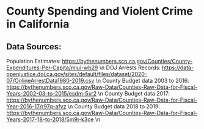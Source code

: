 # County Spending and Violent Crime in California

## Data Sources:
Population Estimates: https://bythenumbers.sco.ca.gov/Counties/County-Expenditures-Per-Capita/miui-wb29 \n
DOJ Arrests Records: https://data-openjustice.doj.ca.gov/sites/default/files/dataset/2020-07/OnlineArrestData1980-2019.csv \n
County Budget data 2003 to 2016: https://bythenumbers.sco.ca.gov/Raw-Data/Counties-Raw-Data-for-Fiscal-Years-2002-03-to-2015/esdm-5xr2 \n
County Budget data 2017: https://bythenumbers.sco.ca.gov/Raw-Data/Counties-Raw-Data-for-Fiscal-Year-2016-17/r97q-afvz \n
County Budget data 2018 to 2019: https://bythenumbers.sco.ca.gov/Raw-Data/Counties-Raw-Data-for-Fiscal-Years-2017-18-to-2018/5m9j-k3ce \n
